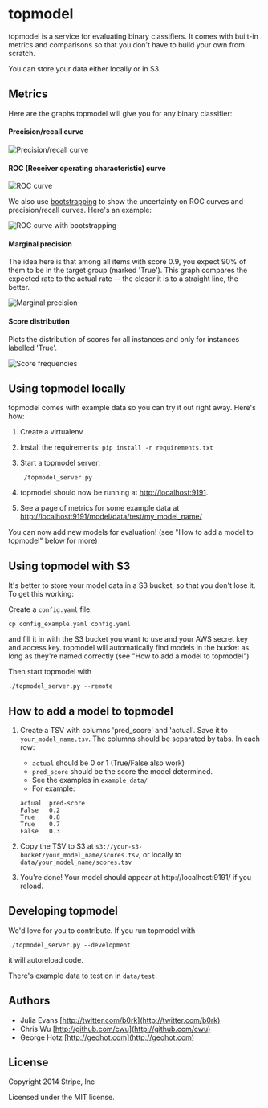 topmodel
========

topmodel is a service for evaluating binary classifiers. It comes with built-in
metrics and comparisons so that you don't have to build your own from scratch.

You can store your data either locally or in S3.

## Metrics

Here are the graphs topmodel will give you for any binary classifier:

#### Precision/recall curve

![Precision/recall curve](http://i.imgur.com/h2aOeS5.png)

#### ROC (Receiver operating characteristic) curve

![ROC curve](http://i.imgur.com/tunfpcu.png)

We also use
[bootstrapping](http://en.wikipedia.org/wiki/Bootstrapping_%28statistics%29#Methods_for_bootstrap_confidence_intervals)
to show the uncertainty on ROC curves and precision/recall curves. Here's an
example:

![ROC curve with bootstrapping](http://i.imgur.com/dc21r9j.png)

#### Marginal precision

The idea here is that among all items with score 0.9, you expect 90% of them to
be in the target group (marked 'True'). This graph compares the expected rate
to the actual rate -- the closer it is to a straight line, the better.

![Marginal precision](http://i.imgur.com/yeqpD8A.png)


#### Score distribution

Plots the distribution of scores for all instances and only for instances
labelled 'True'.

![Score frequencies](http://i.imgur.com/P77AQ5C.png)

## Using topmodel locally

topmodel comes with example data so you can try it out right away. Here's how:

1. Create a virtualenv
1. Install the requirements: `pip install -r requirements.txt`
2. Start a topmodel server:

    ```
    ./topmodel_server.py
    ```
1. topmodel should now be running at [http://localhost:9191](http://localhost:9191).
1. See a page of metrics for some example data at [http://localhost:9191/model/data/test/my_model_name/](http://localhost:9191/model/data/test/my_model_name/)

You can now add new models for evaluation! (see "How to add a model to topmodel" below for more)

## Using topmodel with S3

It's better to store your model data in a S3 bucket, so that you don't lose it. To get this working:

Create a `config.yaml` file:

```
cp config_example.yaml config.yaml
```

and fill it in with the S3 bucket you want to use and your AWS secret key and
access key. topmodel will automatically find models in the bucket as long as
they're named correctly (see "How to add a model to topmodel")

Then start topmodel with

```
./topmodel_server.py --remote
```

## How to add a model to topmodel

1. Create a TSV with columns 'pred_score' and 'actual'. Save it to `your_model_name.tsv`. The columns should be separated by tabs. In each row:
   * `actual` should be 0 or 1 (True/False also work)
   * `pred_score` should be the score the model determined.
   * See the examples in `example_data/`
   * For example:

    ```
    actual	pred-score
    False	0.2
    True	0.8
    True	0.7
    False	0.3
    ```

2. Copy the TSV to S3 at `s3://your-s3-bucket/your_model_name/scores.tsv`, or locally to `data/your_model_name/scores.tsv`
3. You're done! Your model should appear at http://localhost:9191/ if you reload.

## Developing topmodel

We'd love for you to contribute. If you run topmodel with

```
./topmodel_server.py --development
```

it will autoreload code.

There's example data to test on in `data/test`.


## Authors

* Julia Evans [http://twitter.com/b0rk](http://twitter.com/b0rk)
* Chris Wu [http://github.com/cwu](http://github.com/cwu)
* George Hotz [http://geohot.com](http://geohot.com)

## License

Copyright 2014 Stripe, Inc

Licensed under the MIT license.
